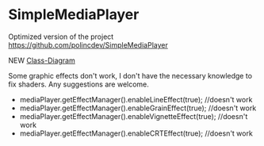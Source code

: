 # SimpleMediaPlayer

Optimized version of the project https://github.com/polincdev/SimpleMediaPlayer

NEW [Class-Diagram](images/smp-class-diagram.jpg)


Some graphic effects don't work, I don't have the necessary knowledge to fix shaders. Any suggestions are welcome.

* mediaPlayer.getEffectManager().enableLineEffect(true); //doesn't work
* mediaPlayer.getEffectManager().enableGrainEffect(true); //doesn't work
* mediaPlayer.getEffectManager().enableVignetteEffect(true); //doesn't work
* mediaPlayer.getEffectManager().enableCRTEffect(true); //doesn't work
